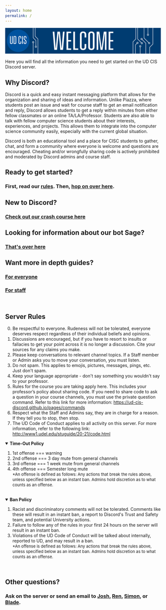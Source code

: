 ```yaml
---
layout: home
permalink: /
---
```

<link rel="icon" href="/favicon.ico" type="image/x-icon" />

![Welcome](/welcome.png "Welcome")

Here you will find all the information you need to get started on the UD CIS Discord server.

## Why Discord?
Discord is a quick and easy instant messaging platform that allows for the organization and sharing of ideas and information. Unlike Piazza, where students post an issue and wait for course staff to get an email notification and reply, Discord allows students to get a reply within minutes from either fellow classmates or an online TA/LA/Professor. Students are also able to talk with fellow computer science students about their interests, experiences, and projects. This allows them to integrate into the computer science community easily, especially with the current global situation.

Discord is both an educational tool and a place for CISC students to gather, chat, and form a community where everyone is welcome and questions are encouraged. Cheating and/or wrongfully sharing code is actively prohibited and moderated by Discord admins and course staff. 

## Ready to get started?
### First, read our [rules](#rules). Then, [hop on over here](/getting_started/).

## New to Discord?
### [Check out our crash course here](/crash_course/)

## Looking for information about our bot Sage?
### [That's over here](/sage_info/)

## Want more in depth guides?
### [For everyone](/pages/)
### [For staff](/staff_pages/)
<br>

## <a name="rules"></a>Server Rules
0. Be respectful to everyone. Rudeness will not be tolerated, everyone deserves respect regardless of their individual beliefs and opinions.
1. Discussions are encouraged, but if you have to resort to insults or fallacies to get your point across it is no longer a discussion. Cite your sources for any claims you make.
2. Please keep conversations to relevant channel topics. If a Staff member or Admin asks you to move your conversation, you must listen.
3. Do not spam. This applies to emojis, pictures, messages, pings, etc. Just don't spam.
4. Keep your language appropriate - don't say something you wouldn't say to your professor.
5. Rules for the course you are taking apply here. This includes your professor’s policy about sharing code. If you need to share code to ask a question in your course channels, you must use the private question command. Refer to this link for more information: https://ud-cis-discord.github.io/pages/commands 
6. Respect what the Staff and Admins say, they are in charge for a reason. If they tell you to stop, then stop.
7. The UD Code of Conduct applies to all activity on this server. For more information, refer to the following link: http://www1.udel.edu/stuguide/20-21/code.html

<details open>
    <summary><span style="font-weight: bold">Time-Out Policy</span></summary>
    <ol>
        <li>1st offense === warning</li>
        <li>2nd offense === 3 day mute from general channels</li>
        <li>3rd offense === 1 week mute from general channels</li>
        <li>4th offense === Semester long mute</li>
    <span style="font-size: small">*An offense is defined as follows: Any actions that break the rules above, unless specified below as an instant ban. Admins hold discretion as to what counts as an offense.</span>
</details>

<br>

<details open>
    <summary><span style="font-weight: bold">Ban Policy</span></summary>
    <ol>
        <li>Racist and discriminatory comments will not be tolerated. Comments like these will result in an instant ban, a report to Discord's Trust and Safety team, and potential University actions.</li>
        <li>Failure to follow any of the rules in your first 24 hours on the server will result in an instant ban.</li>
        <li>Violations of the UD Code of Conduct will be talked about internally, reported to UD, and may result in a ban.</li>
    <span style="font-size: small">*An offense is defined as follows: Any actions that break the rules above, unless specified below as an instant ban. Admins hold discretion as to what counts as an offense.</span>
</details>
<br>


## Other questions?
### Ask on the server or send an email to [Josh](mailto:joshlyon@udel.edu), [Ren](mailto:briross@udel.edu), [Simon](mailto:sbrugel@udel.edu), or [Blade](mailto:bladetyr@udel.edu).